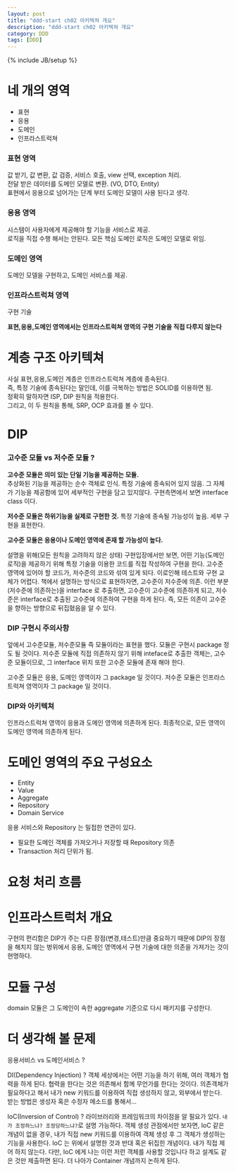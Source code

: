 ```yaml
---
layout: post
title: "ddd-start ch02 아키텍쳐 개요"
description: "ddd-start ch02 아키텍쳐 개요"
category: DDD
tags: [DDD]
---
```

{% include JB/setup %}

# 네 개의 영역
- 표현
- 응용
- 도메인
- 인프라스트럭쳐

### 표현 영역
값 받기, 값 변환, 값 검증, 서비스 호출, view 선택, exception 처리. <br/>
전달 받은 데이터를 도메인 모델로 변환. (VO, DTO, Entity) <br/>
표현에서 응용으로 넘어가는 단계 부터 도메인 모델이 사용 된다고 생각.

### 응용 영역
시스템이 사용자에게 제공해야 할 기능을 서비스로 제공. <br/>
로직을 직접 수행 해서는 안된다. 모든 핵심 도메인 로직은 도메인 모델로 위임.

### 도메인 영역
도메인 모델을 구현하고, 도메인 서비스를 제공.

### 인프라스트럭쳐 영역
구현 기술

**표현,응용,도메인 영역에서는 인프라스트럭쳐 영역의 구현 기술을 직접 다루지 않는다**

# 계층 구조 아키텍쳐

사실 표현,응용,도메인 계층은 인프라스트럭쳐 계층에 종속된다. <br/>
즉, 특정 기술에 종속된다는 말인데, 이를 극복하는 방법은 SOLID를 이용하면 됨. <br>
정확히 말하자면 ISP, DIP 원칙을 적용한다. <br/>
그리고, 이 두 원칙을 통해, SRP, OCP 효과를 볼 수 있다.

# DIP

### 고수준 모듈 vs 저수준 모듈 ?

**고수준 모듈은 의미 있는 단일 기능을 제공하는 모듈.** <br/>
추상화된 기능을 제공하는 순수 객체로 인식. 특정 기술에 종속되어 있지 않음.
그 자체가 기능을 제공함에 있어 세부적인 구현을 담고 있지않다.
구현측면에서 보면 interface class 이다.

**저수준 모듈은 하위기능을 실제로 구현한 것.**
특정 기술에 종속될 가능성이 높음.
세부 구현을 표현한다.

**고수준 모듈은 응용이나 도메인 영역에 존재 할 가능성이 높다.**

설명을 위해(모든 원칙을 고려하지 않은 상태) 구현입장에서만 보면,
어떤 기능(도메인 로직)을 제공하기 위해 특정 기술을 이용한 코드를 직접 작성하여 구현을 한다.
고수준 영역에 있어야 할 코드가, 저수준의 코드와 섞여 있게 되다. 이로인해 테스트와 구현 교체가 어렵다.
책에서 설명하는 방식으로 표현하자면, 고수준이 저수준에 의존.
이런 부분(저수준에 의존하는)을 interface 로 추출하면, 고수준이 고수준에 의존하게 되고,
저수준은 interface로 추출된 고수준에 의존하여 구현을 하게 된다.
즉, 모든 의존이 고수준을 향하는 방향으로 뒤집혔음을 알 수 있다.

### DIP 구현시 주의사항
앞에서 고수준모듈, 저수준모듈 즉 모듈이라는 표현을 했다.
모듈은 구현시 package 정도 될 것이다. 저수준 모듈에 직접 의존하지 않기 위해 inteface로 추출한 객체는,
고수준 모듈이므로, 그 interface 위치 또한 고수준 모듈에 존재 해야 한다.

고수준 모듈은 응용, 도메인 영역이자 그 package 일 것이다.
저수준 모듈은 인프라스트럭쳐 영역이자 그 package 일 것이다.


### DIP와 아키텍쳐
인프라스트럭쳐 영역이 응용과 도메인 영역에 의존하게 된다.
최종적으로, 모든 영역이 도메인 영역에 의존하게 된다.

# 도메인 영역의 주요 구성요소

- Entity
- Value
- Aggregate
- Repository
- Domain Service

응용 서비스와 Repository 는 밀접한 연관이 있다.
- 필요한 도메인 객체를 가져오거나 저장할 때 Repository 의존
- Transaction 처리 단위가 됨.

# 요청 처리 흐름

# 인프라스트럭처 개요
구현의 편리함은 DIP가 주는 다른 장점(변경,테스트)만큼 중요하기 때문에
DIP의 장점을 해치지 않는 벙위에서 응용, 도메인 영역에서 구현 기술에 대한
의존을 가져가는 것이 현명하다.

# 모듈 구성
domain 모듈은 그 도메인이 속한 aggregate 기준으로 다시 패키지를 구성한다.

# 더 생각해 볼 문제
응용서비스 vs 도메인서비스 ?

DI(Dependency Injection) ?
객체 세상에서는 어떤 기능을 하기 위해, 여러 객체가 협력을 하게 된다.
협력을 한다는 것은 의존해서 함께 무언가를 한다는 것이다.
의존객체가 필요하다고 해서 내가 new 키워드를 이용하여 직접 생성하지 않고,
외부에서 받는다. 받는 방법은 생성자 혹은 수정자 메소드를 통해서...

IoC(Inversion of Control) ?
라이브러리와 프레임워크의 차이점을 알 필요가 있다.
`내가 조정하느냐? 조정당하느냐?`로 설명 가능하다.
객체 생성 관점에서만 보자면, IoC 같은 개념이 없을 경우,
내가 직접 new 키워드를 이용하여 객체 생성 후 그 객체가 생성하는 기능을 사용한다.
IoC 는 위에서 설명한 것과 반대 혹은 뒤집힌 개념이다. 내가 직접 제어 하지 않는다.
다만, IoC 에게 나는 이런 저런 객체를 사용할 것입니다 하고 설계도 같은 것만 제출하면 된다.
더 나아가 Container 개념까지 논하게 된다.
